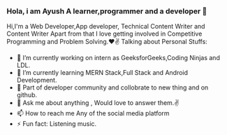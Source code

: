 ### Hola, i am Ayush A learner,programmer and a developer 👋
Hi,I'm a Web Developer,App developer, Technical Content Writer and Content Writer Apart from that I love getting involved in Competitive Programming and Problem Solving.❤✌
Talking about Personal Stuffs:
- 🔭 I’m currently working on intern as GeeksforGeeks,Coding Ninjas and LDL.
- 🌱 I’m currently learning MERN Stack,Full Stack and Android Development.
- 👯 Part of developer community and collobrate to new thing and on github.
- 💬  Ask me about anything , Would love to answer them.✌
- 📫 How to reach me Any of the social media platform
- ⚡ Fun fact: Listening music.

